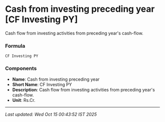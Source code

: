 # Cash from investing preceding year [CF Investing PY]
Cash flow from investing activities from preceding year's cash-flow.

### Formula
```text
CF Investing PY
```


### Components
- **Name**: Cash from investing preceding year
- **Short Name**: CF Investing PY
- **Description**: Cash flow from investing activities from preceding year's cash-flow.
- **Unit**: Rs.Cr.

---
*Last updated: Wed Oct 15 00:43:52 IST 2025*

